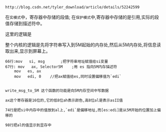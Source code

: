 `http://blog.csdn.net/tyler_download/article/details/52242599`

在`实模式`中，寄存器中存储的段值;
在`保护模式`中,寄存器中存储的是引用,实际的段值存储到描述符中。


这里的逻辑是

整个内核的逻辑是先将字符串写入到5M起始的内存处,然后从5M内存处,将信息读取出来,显示到屏幕上。


```
66行:mov   si, msg		;把字符串地址赋值给si变量
67行: mov   ax, Selector5M    ;用 es 指向5M内存描述符
    mov   es, ax
    mov   edi, 0	//把ax赋值给es,同时设置偏移值为`edi`


write_msg_to_5M 这个函数的功能是向5M内存空间中写数据

ax这个寄存器是16位的,它的低8位ah表示颜色,高8位al是表示asII值

74行是把si中内存中的值放到al上,`edi`是偏移地址,而[es:edi]是从5M开始的位置加上偏移的

98行把al的值显示到显存中

```

